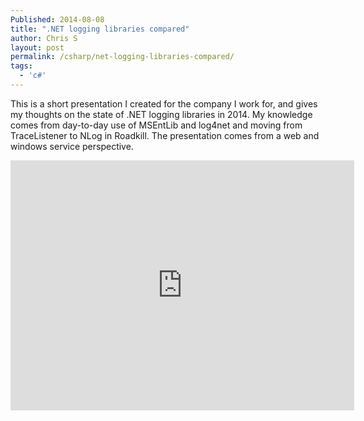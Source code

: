 ```yaml
---
Published: 2014-08-08
title: ".NET logging libraries compared"
author: Chris S
layout: post
permalink: /csharp/net-logging-libraries-compared/
tags:
  - 'c#'
---
```

This is a short presentation I created for the company I work for, and gives my thoughts on the state of .NET logging libraries in 2014. 
My knowledge comes from day-to-day use of MSEntLib and log4net and moving from TraceListener to NLog in Roadkill. The presentation comes from a web and windows service perspective.

<iframe src="http://prezi.com/embed/2wv6g5-0rv7o/?bgcolor=ffffff&amp;lock_to_path=0&amp;autoplay=0&amp;autohide_ctrls=0&amp;features=undefined&amp;disabled_features=undefined&amp;html5=1" width="550" height="400" frameBorder="0" webkitAllowFullScreen mozAllowFullscreen allowfullscreen></iframe>
